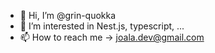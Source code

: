 - 👋 Hi, I’m @grin-quokka
- 👀 I’m interested in Nest.js, typescript, ...
- 📫 How to reach me -> joala.dev@gmail.com

<!---
grin-quokka/grin-quokka is a ✨ special ✨ repository because its `README.md` (this file) appears on your GitHub profile.
You can click the Preview link to take a look at your changes.
--->

